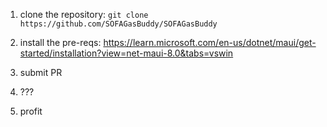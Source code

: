 1. clone the repository: `git clone https://github.com/SOFAGasBuddy/SOFAGasBuddy`

2. install the pre-reqs: https://learn.microsoft.com/en-us/dotnet/maui/get-started/installation?view=net-maui-8.0&tabs=vswin

3. submit PR

4. ???
  
5. profit
